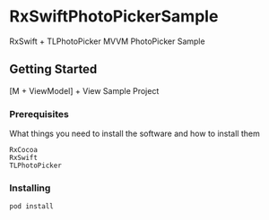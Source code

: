 # RxSwiftPhotoPickerSample
RxSwift + TLPhotoPicker MVVM PhotoPicker Sample

## Getting Started

[M + ViewModel] + View  Sample Project

### Prerequisites

What things you need to install the software and how to install them

```
RxCocoa
RxSwift
TLPhotoPicker
```

### Installing

```
pod install
```
